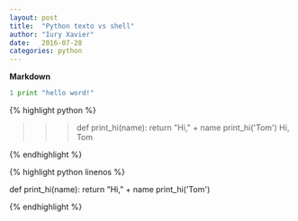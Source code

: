 ```yaml
---
layout: post
title:  "Python texto vs shell"
author: "Iury Xavier"
date:   2016-07-28
categories: python
---
```


**Markdown**

``` python
1 print "hello word!"
```

{% highlight python %}

>>> def print_hi(name):
>>>     return "Hi," + name
>>> print_hi('Tom')
 Hi, Tom
>>>

{% endhighlight %}

{% highlight python linenos %}

def print_hi(name):
    return "Hi," + name
print_hi('Tom')

{% endhighlight %}